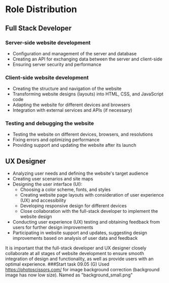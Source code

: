 # Role Distribution

## Full Stack Developer

### Server-side website development

- Configuration and management of the server and database
- Creating an API for exchanging data between the server and client-side
- Ensuring server security and performance

### Client-side website development

- Creating the structure and navigation of the website
- Transforming website designs (layouts) into HTML, CSS, and JavaScript code
- Adapting the website for different devices and browsers
- Integration with external services and APIs (if necessary)

### Testing and debugging the website

- Testing the website on different devices, browsers, and resolutions
- Fixing errors and optimizing performance
- Providing support and updating the website after its launch

## UX Designer

- Analyzing user needs and defining the website's target audience
- Creating user scenarios and site maps
- Designing the user interface (UI):
  - Choosing a color scheme, fonts, and styles
  - Creating website page layouts with consideration of user experience (UX) and accessibility
  - Developing responsive design for different devices
  - Close collaboration with the full-stack developer to implement the website design
- Conducting user experience (UX) testing and obtaining feedback from users for further design improvements
- Participating in website support and updates, suggesting design improvements based on analysis of user data and feedback

It is important that the full-stack developer and UX designer closely collaborate at all stages of website development to ensure smooth integration of design and functionality, as well as provide users with an optimal experience.
                                      ###Start task
09.05 (G) Used https://photoscissors.com/ for image background correction (background image has now low size). Named as "background_small.png"